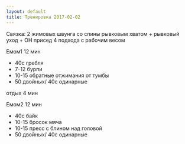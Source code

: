 ```yaml
---
layout: default
title: Тренировка 2017-02-02
---
```


Связка: 2 жимовых швунга со спины рывковым хватом + рывковый уход + ОН присед
4 подхода с рабочим весом

Емом1 12 мин
- 40с гребля
- 7-12 бурпи
- 10-15 обратные отжимания от тумбы
- 50 двойных/ 40с одинарные

отдых 4 мин

Емом2 12 мин
- 40с байк
- 10-15 бросок мяча
- 10-15 пресс с блином над головой
- 50 двойных/ 40с одинарные 